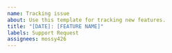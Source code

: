 ```yaml
---
name: Tracking issue
about: Use this template for tracking new features.
title: "[DATE]: [FEATURE NAME]"
labels: Support Request
assignees: mossy426
---
```


